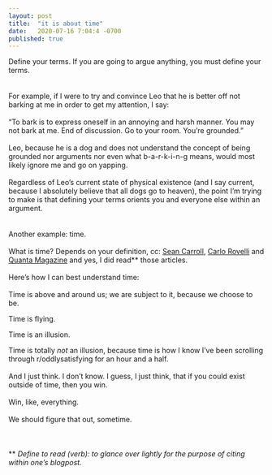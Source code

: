 ```yaml
---
layout: post
title:  "it is about time"
date:   2020-07-16 7:04:4 -0700
published: true
---
```


Define your terms. If you are going to argue anything, you must define your terms.
<br />
<br />
<br />
For example, if I were to try and convince Leo that he is better off not barking at me in order to get my attention, I say: 
<br />
<br />
“To bark is to express oneself in an annoying and harsh manner. You may not bark at me. End of discussion. Go to your room. You’re grounded.” 
<br />
<br />
Leo, because he is a dog and does not understand the concept of being grounded nor arguments nor even what b-a-r-k-i-n-g means, would most likely ignore me and go on yapping.
<br />
<br />
Regardless of Leo’s current state of physical existence (and I say current, because I absolutely believe that all dogs go to heaven), the point I’m trying to make is that defining your terms orients you and everyone else within an argument. 
<br />
<br />
<br />
Another example: time.
<br />
<br />
What is time? Depends on your definition, cc: [Sean Carroll](https://www.wired.com/2010/02/what-is-time/), [Carlo Rovelli](https://www.nature.com/articles/d41586-018-04558-7) and [Quanta Magazine](https://www.quantamagazine.org/what-is-time-a-history-of-physics-biology-clocks-and-culture-20200504/) and yes, I did read** those articles. 
<br />
<br />
Here’s how I can best understand time: 
<br />
<br />
Time is above and around us; we are subject to it, because we choose to be.

Time is flying.

Time is an illusion.

Time is totally *not* an illusion, because time is how I know I’ve been scrolling through r/oddlysatisfying for an hour and a half. 
<br />
<br />
And I just think. I don’t know. I guess, I just think, that if you could exist outside of time, then you win. 
<br />
<br />
Win, like, everything.
<br />
<br />
We should figure that out, sometime.
<br />
<br />
<br />
<br />
** *Define to read (verb): to glance over lightly for the purpose of citing within one’s blogpost.*
